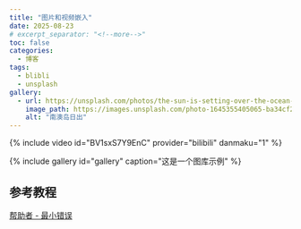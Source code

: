 ```yaml
---
title: "图片和视频嵌入"
date: 2025-08-23
# excerpt_separator: "<!--more-->"
toc: false
categories:
  - 博客
tags:
  - blibli
  - unsplash
gallery:
  - url: https://unsplash.com/photos/the-sun-is-setting-over-the-ocean-at-the-beach-1yjzCjwYcOo
    image_path: https://images.unsplash.com/photo-1645355405065-ba34cf28532c?q=80&w=973&auto=format&fit=crop&ixlib=rb-4.1.0&ixid=M3wxMjA3fDB8MHxwaG90by1wYWdlfHx8fGVufDB8fHx8fA%3D%3D
    alt: "南澳岛日出"
---
```


{% include video id="BV1sxS7Y9EnC" provider="bilibili" danmaku="1" %}

{% include gallery id="gallery" caption="这是一个图库示例" %}

## 参考教程

[帮助者 - 最小错误](https://mmistakes.github.io/minimal-mistakes/docs/helpers/#bilibili)
